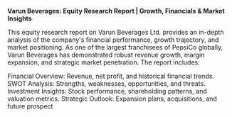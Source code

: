 **Varun Beverages: Equity Research Report | Growth, Financials & Market Insights**

This equity research report on Varun Beverages Ltd. provides an in-depth analysis of the company's financial performance, growth trajectory, and market positioning. As one of the largest franchisees of PepsiCo globally, Varun Beverages has demonstrated robust revenue growth, margin expansion, and strategic market penetration. The report includes:

Financial Overview: Revenue, net profit, and historical financial trends.
SWOT Analysis: Strengths, weaknesses, opportunities, and threats.
Investment Insights: Stock performance, shareholding patterns, and valuation metrics.
Strategic Outlook: Expansion plans, acquisitions, and future prospect

